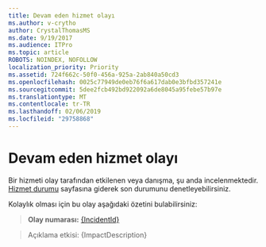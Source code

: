 ```yaml
---
title: Devam eden hizmet olayı
ms.author: v-crytho
author: CrystalThomasMS
ms.date: 9/19/2017
ms.audience: ITPro
ms.topic: article
ROBOTS: NOINDEX, NOFOLLOW
localization_priority: Priority
ms.assetid: 724f662c-50f0-456a-925a-2ab840a50cd3
ms.openlocfilehash: 0025c77949de0eb76f6a617dab0e3bfbd357241e
ms.sourcegitcommit: 5dee2fcb492bd922092a6de8045a95febe57b97e
ms.translationtype: MT
ms.contentlocale: tr-TR
ms.lasthandoff: 02/06/2019
ms.locfileid: "29758868"
---
```

# <a name="service-incident-in-progress"></a>Devam eden hizmet olayı

Bir hizmeti olay tarafından etkilenen veya danışma, şu anda incelenmektedir. [Hizmet durumu](https://admin.microsoft.com/adminportal/home#/servicehealth) sayfasına giderek son durumunu denetleyebilirsiniz. 
  
Kolaylık olması için bu olay aşağıdaki özetini bulabilirsiniz:
  
> **Olay numarası:** [{IncidentId}](https://admin.microsoft.com/adminportal/home#/servicehealth)
    
> Açıklama etkisi: {ImpactDescription}
    

